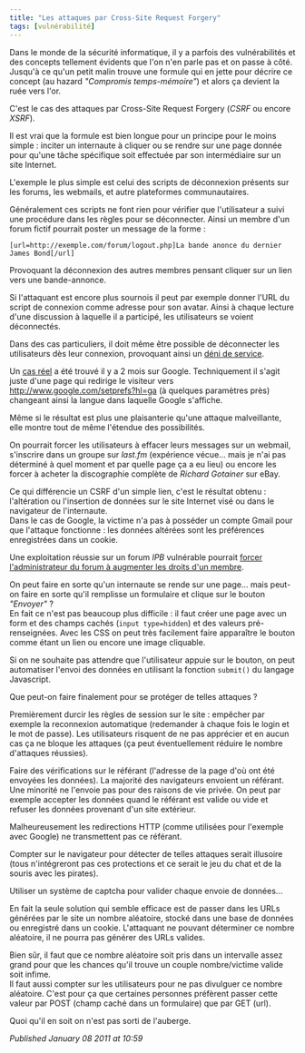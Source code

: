 ```yaml
---
title: "Les attaques par Cross-Site Request Forgery"
tags: [vulnérabilité]
---
```


Dans le monde de la sécurité informatique, il y a parfois des vulnérabilités et des concepts tellement évidents que l'on n'en parle pas et on passe à côté. Jusqu'à ce qu'un petit malin trouve une formule qui en jette pour décrire ce concept (au hazard *"Compromis temps-mémoire"*) et alors ça devient la ruée vers l'or.  

C'est le cas des attaques par Cross-Site Request Forgery (_CSRF_ ou encore _XSRF_).  

Il est vrai que la formule est bien longue pour un principe pour le moins simple : inciter un internaute à cliquer ou se rendre sur une page donnée pour qu'une tâche spécifique soit effectuée par son intermédiaire sur un site Internet.  

L'exemple le plus simple est celui des scripts de déconnexion présents sur les forums, les webmails, et autre plateformes communautaires.  

Généralement ces scripts ne font rien pour vérifier que l'utilisateur a suivi une procédure dans les règles pour se déconnecter. Ainsi un membre d'un forum fictif pourrait poster un message de la forme :  

```
[url=http://exemple.com/forum/logout.php]La bande anonce du dernier James Bond[/url]
```

Provoquant la déconnexion des autres membres pensant cliquer sur un lien vers une bande-annonce.  

Si l'attaquant est encore plus sournois il peut par exemple donner l'URL du script de connexion comme adresse pour son avatar. Ainsi à chaque lecture d'une discussion à laquelle il a participé, les utilisateurs se voient déconnectés.  

Dans des cas particuliers, il doit même être possible de déconnecter les utilisateurs dès leur connexion, provoquant ainsi un [déni de service](http://fr.wikipedia.org/wiki/D%C3%A9ni_de_service).  

Un [cas réel](http://www.dlitz.net/stuff/xsrf/) a été trouvé il y a 2 mois sur Google. Techniquement il s'agit juste d'une page qui redirige le visiteur vers <http://www.google.com/setprefs?hl=ga> (à quelques paramètres près) changeant ainsi la langue dans laquelle Google s'affiche.  

Même si le résultat est plus une plaisanterie qu'une attaque malveillante, elle montre tout de même l'étendue des possibilités.  

On pourrait forcer les utilisateurs à effacer leurs messages sur un webmail, s'inscrire dans un groupe sur _last.fm_ (expérience vécue... mais je n'ai pas déterminé à quel moment et par quelle page ça a eu lieu) ou encore les forcer à acheter la discographie complète de *Richard Gotainer* sur eBay.  

Ce qui différencie un CSRF d'un simple lien, c'est le résultat obtenu : l'altération ou l'insertion de données sur le site Internet visé ou dans le navigateur de l'internaute.  
Dans le cas de Google, la victime n'a pas à posséder un compte Gmail pour que l'attaque fonctionne : les données altérées sont les préférences enregistrées dans un cookie.  

Une exploitation réussie sur un forum _IPB_ vulnérable pourrait [forcer l'administrateur du forum à augmenter les droits d'un membre](http://secunia.com/advisories/22272/).  

On peut faire en sorte qu'un internaute se rende sur une page... mais peut-on faire en sorte qu'il remplisse un formulaire et clique sur le bouton *"Envoyer"* ?  
En fait ce n'est pas beaucoup plus difficile : il faut créer une page avec un form et des champs cachés (`input type=hidden`) et des valeurs pré-renseignées. Avec les CSS on peut très facilement faire apparaître le bouton comme étant un lien ou encore une image cliquable.  

Si on ne souhaite pas attendre que l'utilisateur appuie sur le bouton, on peut automatiser l'envoi des données en utilisant la fonction `submit()` du langage Javascript.  

Que peut-on faire finalement pour se protéger de telles attaques ?  

Premièrement durcir les règles de session sur le site : empêcher par exemple la reconnexion automatique (redemander à chaque fois le login et le mot de passe). Les utilisateurs risquent de ne pas apprécier et en aucun cas ça ne bloque les attaques (ça peut éventuellement réduire le nombre d'attaques réussies).  

Faire des vérifications sur le référant (l'adresse de la page d'où ont été envoyées les données). La majorité des navigateurs envoient un référant. Une minorité ne l'envoie pas pour des raisons de vie privée. On peut par exemple accepter les données quand le référant est valide ou vide et refuser les données provenant d'un site extérieur.  

Malheureusement les redirections HTTP (comme utilisées pour l'exemple avec Google) ne transmettent pas ce référant.  

Compter sur le navigateur pour détecter de telles attaques serait illusoire (tous n'intégreront pas ces protections et ce serait le jeu du chat et de la souris avec les pirates).  

Utiliser un système de captcha pour valider chaque envoie de données...  

En fait la seule solution qui semble efficace est de passer dans les URLs générées par le site un nombre aléatoire, stocké dans une base de données ou enregistré dans un cookie. L'attaquant ne pouvant déterminer ce nombre aléatoire, il ne pourra pas générer des URLs valides.  

Bien sûr, il faut que ce nombre aléatoire soit pris dans un intervalle assez grand pour que les chances qu'il trouve un couple nombre/victime valide soit infime.  
Il faut aussi compter sur les utilisateurs pour ne pas divulguer ce nombre aléatoire. C'est pour ça que certaines personnes préfèrent passer cette valeur par POST (champ caché dans un formulaire) que par GET (url).  

Quoi qu'il en soit on n'est pas sorti de l'auberge.

*Published January 08 2011 at 10:59*
